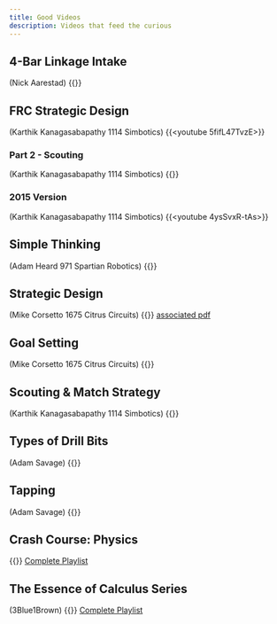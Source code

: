 ```yaml
---
title: Good Videos
description: Videos that feed the curious
---
```


## 4-Bar Linkage Intake
(Nick Aarestad)
{{<youtube QsAC_seQHJY>}}

## FRC Strategic Design 
(Karthik Kanagasabapathy 1114 Simbotics)
{{<youtube 5fifL47TvzE>}}

### Part 2 - Scouting
(Karthik Kanagasabapathy 1114 Simbotics)
{{<youtube Smb7U4wqgsM>}}

### 2015 Version
(Karthik Kanagasabapathy 1114 Simbotics)
{{<youtube 4ysSvxR-tAs>}}

## Simple Thinking
(Adam Heard 971 Spartian Robotics)
{{<youtube JyPHwNx_KXM>}}


## Strategic Design
(Mike Corsetto 1675 Citrus Circuits)
{{<youtube dSXDV-UhhxU >}}
[associated pdf](https://www.citruscircuits.org/uploads/6/9/3/4/6934550/fall-workshops_2018-strategic-design_2.pdf)


## Goal Setting
(Mike Corsetto 1675 Citrus Circuits)
{{<youtube V0kmNwhwjHY>}}


## Scouting & Match Strategy 
(Karthik Kanagasabapathy 1114 Simbotics)
{{<youtube l8syuYnXfJg>}}
  
## Types of Drill Bits
(Adam Savage)
{{<youtube vetc7rEYnjI>}}
  
## Tapping
(Adam Savage)
{{<youtube XVEww6Ylw5c>}}

## Crash Course: Physics
{{<youtube ZM8ECpBuQYE>}}
[Complete Playlist](https://www.youtube.com/playlist?list=PL8dPuuaLjXtN0ge7yDk_UA0ldZJdhwkoV)

## The Essence of Calculus Series
(3Blue1Brown)
{{<youtube WUvTyaaNkzM>}}
[Complete Playlist](https://www.youtube.com/playlist?list=PLZHQObOWTQDMsr9K-rj53DwVRMYO3t5Yr)

